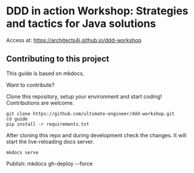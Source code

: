 # DDD in action Workshop: Strategies and tactics for Java solutions 

Access at: https://architects4j.github.io/ddd-workshop

## Contributing to this project

This guide is based on mkdocs.

Want to contribute? 

Clone this repository, setup your environment and start coding! 
Contributions are welcome.

```
git clone https://github.com/ultimate-engineer/ddd-workshop.git
cd guide
pip install -r requirements.txt
```

After cloning this repo and during development check the changes. It will start the live-reloading docs server.

```
mkdocs serve
````

Publish:
mkdocs gh-deploy --force



